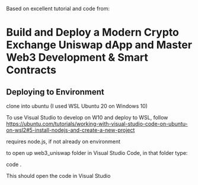 Based on excellent tutorial and code from:

# Build and Deploy a Modern Crypto Exchange Uniswap dApp and Master Web3 Development & Smart Contracts

## Deploying to Environment

clone into ubuntu (I used WSL Ubuntu 20 on Windows 10)

To use Visual Studio to develop on W10 and deploy to WSL, follow https://ubuntu.com/tutorials/working-with-visual-studio-code-on-ubuntu-on-wsl2#5-install-nodejs-and-create-a-new-project

requires node.js, if not already on environment

to open up web3_uniswap folder in Visual Studio Code, in that folder type:

code .

This should open the code in Visual Studio
